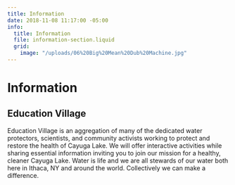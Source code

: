 ```yaml
---
title: Information
date: 2018-11-08 11:17:00 -05:00
info:
  title: Information
  file: information-section.liquid
  grid:
    image: "/uploads/06%20Big%20Mean%20Dub%20Machine.jpg"
---
```


# Information

## Education Village

Education Village is an aggregation of many of the dedicated water protectors, scientists, and community activists working to protect and restore the health of Cayuga Lake. We will offer interactive activities while sharing essential information inviting you to join our mission for a healthy, cleaner Cayuga Lake. Water is life and we are all stewards of our water both here in Ithaca, NY and around the world. Collectively we can make a difference.